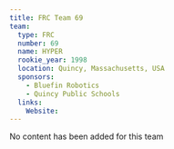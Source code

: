 ```yaml
---
title: FRC Team 69
team:
  type: FRC
  number: 69
  name: HYPER
  rookie_year: 1998
  location: Quincy, Massachusetts, USA
  sponsors:
    - Bluefin Robotics
    - Quincy Public Schools
  links:
    Website: 
---
```

No content has been added for this team
